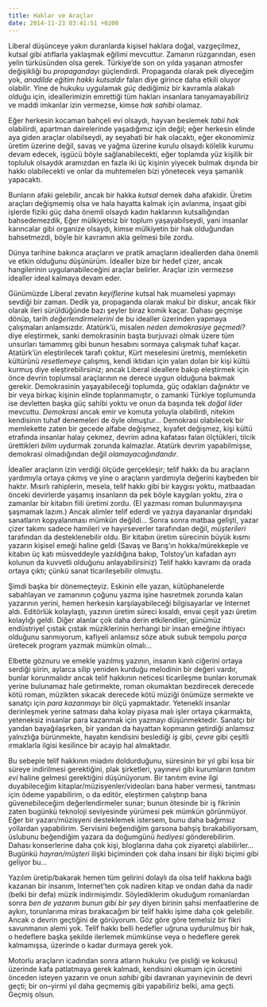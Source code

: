 ```yaml
---
title: Haklar ve Araçlar
date: 2014-11-23 03:41:51 +0200
---
```


Liberal düşünceye yakın duranlarda kişisel haklara doğal, vazgeçilmez,
kutsal gibi atıflarla yaklaşmak eğilimi mevcuttur. Zamanın rüzgarından,
esen yelin türküsünden olsa gerek. Türkiye’de son on yılda yaşanan
atmosfer değişikliği bu *propagandayı* güçlendirdi. Propaganda olarak
pek diyeceğim yok, *anadilde eğitim hakkı kutsaldır* falan diye girince
daha etkili oluyor olabilir. Yine de hukuku uygulamak *güç* dediğimiz
bir kavramla alakalı olduğu için, ideallerimizin emrettiği tüm hakları
insanlara tanıyamayabiliriz ve maddi imkanlar izin vermezse, kimse *hak
sahibi* olamaz.

Eğer herkesin kocaman bahçeli evi olsaydı, hayvan beslemek *tabii hak*
olabilirdi, apartman dairelerinde yaşadığımız için değil; eğer herkesin
elinde aya giden araçlar olabilseydi, ay seyahati bir hak olacaktı, eğer
ekonomimiz üretim üzerine değil, savaş ve yağma üzerine kurulu olsaydı
kölelik kurumu devam edecek, işgücü böyle sağlanabilecekti, eğer
toplamda yüz kişilik bir topluluk olsaydık aramızdan en fazla iki üç
kişinin yiyecek bulmak dışında bir hakkı olabilecekti ve onlar da
muhtemelen bizi yönetecek veya şamanlık yapacaktı.

Bunların afaki gelebilir, ancak bir hakka *kutsal* demek daha afakidir.
Üretim araçları değişmemiş olsa ve hala hayatta kalmak için avlanma,
inşaat gibi işlerde fiziki güç daha önemli olsaydı kadın haklarının
kutsallığından bahsedemezdik, Eğer mülkiyetsiz bir toplum
yaşayabilseydi, yani insanlar karıncalar gibi organize olsaydı, kimse
mülkiyetin bir hak olduğundan bahsetmezdi, böyle bir kavramın akla
gelmesi bile zordu.

Dünya tarihine bakınca araçların ve pratik amaçların ideallerden daha
önemli ve etkin olduğunu düşünürüm. İdealler bize bir hedef çizer, ancak
hangilerinin uygulanabileceğini araçlar belirler. Araçlar izin vermezse
idealler ideal kalmaya devam eder.

Günümüzde Liberal zevatın *keyiflerine* kutsal hak muamelesi yapmayı
sevdiği bir zaman. Dedik ya, propaganda olarak makul bir diskur, ancak
fikir olarak ileri sürüldüğünde bazı şeyler biraz komik kaçar. Dahası
geçmişe dönüp, tarih *değerlendirmelerini* de bu idealler üzerinden
yapmaya çalışmaları anlamsızdır. Atatürk’ü, misalen *neden demokrasiye
geçmedi?* diye eleştirmek, sanki demokrasinin başta burjuvazi olmak
üzere tüm unsurları tamammış gibi bunun hesabını sormaya çalışmak tuhaf
kaçar. Atatürk’ün eleştirilecek tarafı çoktur, Kürt meselesini üretmiş,
memleketin kültürünü *resetlemeye* çalışmış, kendi iktidarı için yalan
dolan bir kişi kültü kurmuş diye eleştirebilirsiniz; ancak Liberal
ideallere bakıp eleştirmek için önce devrin toplumsal araçlarının ne
derece uygun olduğuna bakmak gerekir. Demokrasinin yaşayabileceği
toplumda, güç odakları dağınıktır ve bir veya birkaç kişinin elinde
toplanmamıştır, o zamanki Türkiye toplumunda ise devletten başka güç
sahibi yoktu ve onun da başında tek *doğal lider* mevcuttu. *Demokrasi*
ancak emir ve komuta yoluyla olabilirdi, nitekim kendisinin tuhaf
denemeleri de öyle olmuştur… Demokrasi olabilecek bir memlekette zaten
bir gecede alfabe değişmez, kıyafet değişmez, kişi kültü etrafında
insanlar halay çekmez, devrim adına kafatası falan ölçtükleri, tilcik
ürettikleri *bilim* uydurmak zorunda kalmazlar. Atatürk devrim
yapabilmişse, demokrasi olmadığından değil *olamayacağındandır*.

İdealler araçların izin verdiği ölçüde gerçekleşir; telif hakkı da bu
araçların yardımıyla ortaya çıkmış ve yine o araçların yardımıyla
değerini kaybeden bir haktır. Mısırlı rahiplerin, mesela, telif hakkı
gibi bir kaygısı yoktu, matbaadan önceki devirlerde yaşamış insanların
da pek böyle kaygıları yoktu, zira o zamanlar bir kitabın fiili üretimi
zordu. (El yazması roman bulunmayışına şaşmamak lazım.) Ancak alimler
telif ederdi ve yazıya dayananlar dışındaki sanatların kopyalanması
mümkün değildi… Sonra sonra matbaa gelişti, yazar çizer takımı sadece
hamileri ve hayırseverler tarafından değil, *müşterileri* tarafından da
desteklenebilir oldu. Bir kitabın üretim sürecinin büyük kısmı yazarın
kişisel emeği haline geldi (Savaş ve Barış’ın hokka/mürekkeple ve
kitabın üç katı müsveddeyle yazıldığına bakıp, Tolstoy’un kafadan ayrı
kolunun da kuvvetli olduğunu anlayabilirsiniz) Telif hakkı kavramı da
orada ortaya çıktı; çünkü sanat ticarileşebilir olmuştu.

Şimdi başka bir dönemeçteyiz. Eskinin elle yazan, kütüphanelerde
sabahlayan ve zamanının çoğunu yazma işine hasretmek zorunda kalan
yazarının yerini, hemen herkesin karşılayabileceği bilgisayarlar ve
Internet aldı. Editörlük kolaylaştı, yazının üretim süreci kısaldı,
envai çeşit yazı üretim kolaylığı geldi. Diğer alanlar çok daha derin
etkilendiler, günümüz endüstriyel çıstak çıstak müziklerinin herhangi
bir insan emeğine ihtiyacı olduğunu sanmıyorum, kafiyeli anlamsız söze
abuk subuk tempolu *parça* üretecek program yazmak mümkün olmalı…

Elbette göznuru ve emekle yazılmış yazının, insanın kanlı ciğerini
ortaya serdiği şiirin, aylarca silip yeniden kurduğu melodinin bir
değeri vardır, bunlar korunmalıdır ancak telif hakkının neticesi
ticarileşme bunları korumak yerine bulunamaz hale getirmekte, roman
okumaktan bezdirecek derecede kötü roman, müzikten sıkacak derecede kötü
müziği önümüze sermekte ve sanatçı için *para kazanmayı* bir ölçü
yapmaktadır. Yetenekli insanlar derinleşmek yerine satması daha kolay
piyasa malı işler ortaya çıkarmakta, yeteneksiz insanlar para kazanmak
için yazmayı düşünmektedir. Sanatçı bir yandan bayağılaşırken, bir
yandan da hayattan kopmanın getirdiği anlamsız yalnızlığa bürünmekte,
hayatın kendisini beslediği *iş* gibi, *çevre* gibi çeşitli ırmaklarla
ilgisi kesilince bir acayip hal almaktadır.

Bu sebeple telif hakkının miadını doldurduğunu, süresinin bir yıl gibi
kısa bir süreye indirilmesi gerektiğini, plak şirketleri, yayınevi gibi
kurumların *tanıtım evi* haline gelmesi gerektiğini düşünüyorum. Bir
tanıtım evine ilgi duyabileceğim kitaplar/müzisyenler/videoları bana
haber vermesi, tanıtması için ödeme yapabilirim, o da editör, eleştirmen
çalıştırıp bana güvenebileceğim değerlendirmeler sunar; bunun ötesinde
bir iş fikrinin zaten bugünkü teknoloji seviyesinde yürümesi pek mümkün
görünmüyor. Eğer bir yazarı/müzisyeni desteklemek istersem, bunu daha
bağımsız yollardan yapabilirim. Servisini beğendiğim garsona bahşiş
bırakabiliyorsam, üslubunu beğendiğim yazara da doğumgünü *hediyesi*
gönderebilirim. Dahası konserlerine daha çok kişi, bloglarına daha çok
ziyaretçi alabilirler… Bugünkü *hayran/müşteri* ilişki biçiminden çok
daha insani bir ilişki biçimi gibi geliyor bu…

Yazılım üretip/bakarak hemen tüm gelirini dolaylı da olsa telif hakkına
bağlı kazanan bir insanım, Internet’ten çok nadiren kitap ve ondan daha
da nadir (belki bir defa) müzik indirmişimdir. Söylediklerim okuduğum
romanlardan sonra *ben de yazarım bunun gibi bir şey* diyen birinin
şahsi menfaatlerine de aykırı, torunlarıma miras bırakacağım bir telif
hakkı işime daha çok gelebilir. Ancak o devrin geçtiğini de görüyorum.
Göz göre göre temelsiz bir fikri savunmanın alemi yok. Telif hakkı belli
hedefler uğruna uydurulmuş bir hak, o hedeflere başka şekilde ilerlemek
mümkünse veya o hedeflere gerek kalmamışsa, üzerinde o kadar durmaya
gerek yok.

Motorlu araçların icadından sonra atların hukuku (ve pisliği ve kokusu)
üzerinde kafa patlatmaya gerek kalmadı, kendisini okumam için ücretini
önceden isteyen yazarın ve onun *sahibi* gibi davranan yayınevinin de
devri geçti; bir on–yirmi yıl daha geçmemiş gibi yapabiliriz belki, ama
geçti. Geçmiş olsun.
